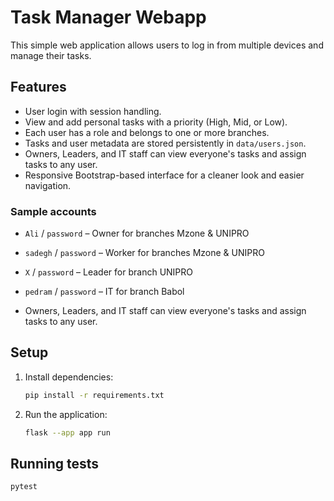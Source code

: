 # Task Manager Webapp

This simple web application allows users to log in from multiple devices and manage their tasks.

## Features
- User login with session handling.
- View and add personal tasks with a priority (High, Mid, or Low).
- Each user has a role and belongs to one or more branches.
- Tasks and user metadata are stored persistently in `data/users.json`.
- Owners, Leaders, and IT staff can view everyone's tasks and assign tasks to any user.
- Responsive Bootstrap-based interface for a cleaner look and easier navigation.


### Sample accounts
- `Ali` / `password` – Owner for branches Mzone & UNIPRO
- `sadegh` / `password` – Worker for branches Mzone & UNIPRO
- `X` / `password` – Leader for branch UNIPRO
- `pedram` / `password` – IT for branch Babol


- Owners, Leaders, and IT staff can view everyone's tasks and assign tasks to any user.

## Setup
1. Install dependencies:
   ```bash
   pip install -r requirements.txt
   ```
2. Run the application:
   ```bash
   flask --app app run
   ```

## Running tests
```bash
pytest
```
